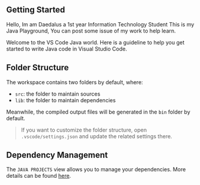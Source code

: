 ## Getting Started
Hello, Im am Daedalus a 1st year Information Technology Student This is my Java Playground, You can post some issue of my work to help learn.

Welcome to the VS Code Java world. Here is a guideline to help you get started to write Java code in Visual Studio Code.


## Folder Structure

The workspace contains two folders by default, where:

- `src`: the folder to maintain sources
- `lib`: the folder to maintain dependencies

Meanwhile, the compiled output files will be generated in the `bin` folder by default.

> If you want to customize the folder structure, open `.vscode/settings.json` and update the related settings there.

## Dependency Management

The `JAVA PROJECTS` view allows you to manage your dependencies. More details can be found [here](https://github.com/microsoft/vscode-java-dependency#manage-dependencies).
